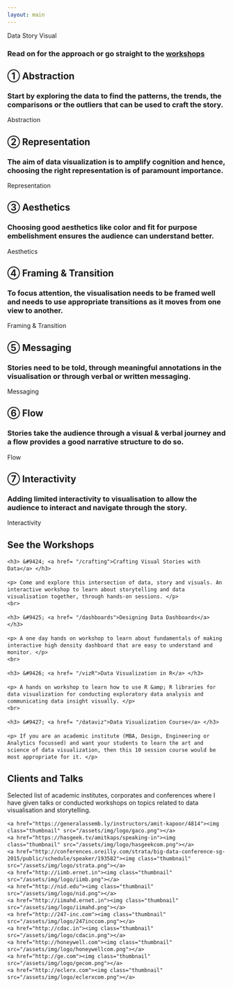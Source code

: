 ```yaml
---
layout: main
---
```


<section class="hero steps">
  <article>
    <object type="image/svg+xml" data="assets/img/00_data_story_visual.svg" class="scene">Data Story Visual</object>
    <h3> Read on for the approach or go straight to the <a href="#workshops">workshops</a></h3>
  </article>
</section>


<section id="abstraction" class="steps">
  <article>
    <h2 class="lead"> &#9312; Abstraction </h2>
    <h3> Start by exploring the data to find the patterns, the trends, the comparisons or the outliers
        that can be used to craft the story. </h3>
    <object type="image/svg+xml" data="assets/img/01_abstraction.svg" class="scene">Abstraction</object>
  </article>
</section>

<section id="representation" class="steps">
  <article>
    <h2 class="lead"> &#9313; Representation </h2>
    <h3> The aim of data visualization is to amplify cognition and hence, choosing the right representation is of paramount importance.</h3>
    <object type="image/svg+xml" data="assets/img/02_representation.svg" class="scene">Representation</object>
  </article>
</section>

<section id="aesthetics" class="steps">
  <article>
    <h2 class="lead"> &#9314; Aesthetics </h2>
    <h3> Choosing good aesthetics like color and fit for purpose embelishment ensures the audience can
         understand better. </h3>
    <object type="image/svg+xml" data="assets/img/03_aesthetics.svg" class="scene">Aesthetics</object>
  </article>
</section>

<section id="framing" class="steps">
  <article>
    <h2 class="lead"> &#9315; Framing &amp; Transition </h2>
    <h3> To focus attention, the visualisation needs to be framed well and needs to use appropriate transitions as it moves
         from one view to another. </h3>
    <object type="image/svg+xml" data="assets/img/04_framing_transition.svg" class="scene">Framing &amp; Transition</object>
  </article>
</section>

<section id="messaging" class="steps">
  <article>
    <h2 class="lead"> &#9316; Messaging </h2>
    <h3> Stories need to be told, through meaningful annotations in the visualisation or through verbal
      or written messaging. </h3>
    <object type="image/svg+xml" data="assets/img/05_messaging.svg" class="scene">Messaging</object>
  </article>
</section>

<section id="flow" class="steps">
  <article>
    <h2 class="lead"> &#9317; Flow </h2>
    <h3> Stories take the audience through a visual &amp; verbal journey and a flow provides a
         good narrative structure to do so. </h3>
    <object type="image/svg+xml" data="assets/img/06_flow.svg" class="scene">Flow</object>
  </article>
</section>

<section id="interactivity" class="steps">
  <article>
    <h2 class="lead"> &#9318; Interactivity </h2>
    <h3> Adding limited interactivity to visualisation to allow the audience to interact and navigate through
      the story. </h3>
    <object type="image/svg+xml" data="assets/img/07_interactivity.svg" class="scene">Interactivity</object>
  </article>
</section>


<section id="workshops" class="steps">
  <article>
    <h2> See the Workshops </h2>

    <h3> &#9424; <a href= "/crafting">Crafting Visual Stories with Data</a> </h3>

    <p> Come and explore this intersection of data, story and visuals. An interactive workshop to learn about storytelling and data visualisation together, through hands-on sessions. </p>
    <br>

    <h3> &#9425; <a href= "/dashboards">Designing Data Dashboards</a> </h3>

    <p> A one day hands on workshop to learn about fundamentals of making interactive high density dashboard that are easy to understand and monitor. </p>
    <br>

    <h3> &#9426; <a href= "/vizR">Data Visualization in R</a> </h3>

    <p> A hands on workshop to learn how to use R &amp; R libraries for data visualization for conducting exploratory data analysis and communicating data insight visually. </p>
    <br>

    <h3> &#9427; <a href= "/dataviz">Data Visualization Course</a> </h3>

    <p> If you are an academic institute (MBA, Design, Engineering or Analytics focussed) and want your students to learn the art and science of data visualization, then this 10 session course would be most appropriate for it. </p>

  </article>
</section>

<section id="clients" class="steps">
  <article>
    <h2> Clients and Talks</h2>
    <p> Selected list of academic institutes, corporates and conferences where I have given talks or conducted workshops on topics related to data visualisation and storytelling. </p>

    <a href="https://generalassemb.ly/instructors/amit-kapoor/4814"><img class="thumbnail" src="/assets/img/logo/gaco.png"></a>
    <a href="https://hasgeek.tv/amitkaps/speaking-in"><img class="thumbnail" src="/assets/img/logo/hasgeekcom.png"></a>
    <a href="http://conferences.oreilly.com/strata/big-data-conference-sg-2015/public/schedule/speaker/193582"><img class="thumbnail" src="/assets/img/logo/strata.png"></a>
    <a href="http://iimb.ernet.in"><img class="thumbnail" src="/assets/img/logo/iimb.png"></a>
    <a href="http://nid.edu"><img class="thumbnail" src="/assets/img/logo/nid.png"></a>
    <a href="http://iimahd.ernet.in"><img class="thumbnail" src="/assets/img/logo/iimahd.png"></a>
    <a href="http://247-inc.com"><img class="thumbnail" src="/assets/img/logo/247inccom.png"></a>
    <a href="http://cdac.in"><img class="thumbnail" src="/assets/img/logo/cdacin.png"></a>
    <a href="http://honeywell.com"><img class="thumbnail" src="/assets/img/logo/honeywellcom.png"></a>
    <a href="http://ge.com"><img class="thumbnail" src="/assets/img/logo/gecom.png"></a>
    <a href="http://eclerx.com"><img class="thumbnail" src="/assets/img/logo/eclerxcom.png"></a>



  </article>
</section>
